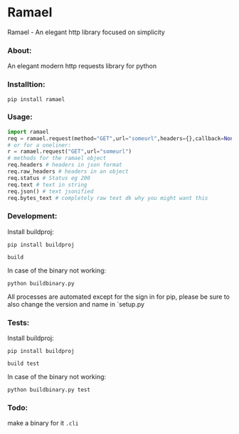 # Ramael
Ramael - An elegant http library focused on simplicity


### About:
An elegant modern http requests library for python

### Installtion:
`pip install ramael`

### Usage:
```python
import ramael
req = ramael.request(method="GET",url="someurl",headers={},callback=None,auth=None)
# or for a oneliner:
r = ramael.request("GET",url="someurl")
# methods for the ramael object
req.headers # headers in json format
req.raw_headers # headers in an object
req.status # Status eg 200
req.text # text in string
req.json() # text jsonified
req.bytes_text # completely raw text dk why you might want this
```


### Development:
Install buildproj:

`pip install buildproj`

`build`

In case of the binary not working:

`python buildbinary.py`

All processes are automated except for the sign in for pip, please be sure to also change the version and name in `setup.py

### Tests:
Install buildproj:

`pip install buildproj`

`build test`

In case of the binary not working:

`python buildbinary.py test`

### Todo:
make a binary for it
`.cli`

